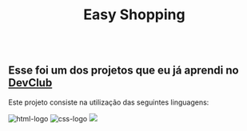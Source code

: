 <h1 align="center">Easy Shopping</h1>
<br>
<br>
<h2>Esse foi um dos projetos que eu já aprendi no <a href="https://rodolfomorii.com.br/devclub">DevClub</a></h2>

<p>Este projeto consiste na utilização das seguintes linguagens:</p>
<img src="https://img.shields.io/badge/HTML5-E34F26?style=for-the-badge&logo=html5&logoColor=white" alt="html-logo">
<img src="https://img.shields.io/badge/CSS3-1572B6?style=for-the-badge&logo=css3&logoColor=white" alt="css-logo">

<img src="https://github.com/DaniSales01/projeto-responsivo-1/blob/main/assets/ES-PC.png?raw=true" />
